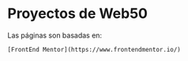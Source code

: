 # Proyectos de Web50

Las páginas son basadas en:

    [FrontEnd Mentor](https://www.frontendmentor.io/)
